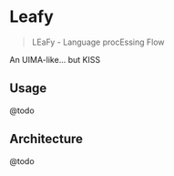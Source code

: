 # Leafy
> LEaFy - Language procEssing Flow

An UIMA-like... but KISS

## Usage

@todo

## Architecture

@todo
